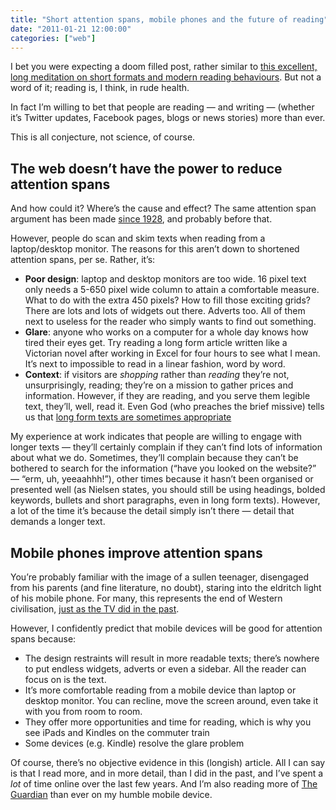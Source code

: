 ```yaml
---
title: "Short attention spans, mobile phones and the future of reading"
date: "2011-01-21 12:00:00"
categories: ["web"]
---
```



I bet you were expecting a doom filled post, rather similar to [this excellent, long meditation on short formats and modern reading behaviours][1]. But not a word of it; reading is, I think, in rude health.

In fact I’m willing to bet that people are reading — and writing — (whether it’s Twitter updates, Facebook pages, blogs or news stories) more than ever.

This is all conjecture, not science, of course.

## The web doesn’t have the power to reduce attention spans

And how could it? Where’s the cause and effect? The same attention span argument has been made [since 1928][2], and probably before that.

However, people do scan and skim texts when reading from a laptop/desktop monitor. The reasons for this aren’t down to shortened attention spans, per se. Rather, it’s:

* **Poor design**: laptop and desktop monitors are too wide. 16 pixel text only needs a 5-650 pixel wide column to attain a comfortable measure. What to do with the extra 450 pixels? How to fill those exciting grids? There are lots and lots of widgets out there. Adverts too. All of them next to useless for the reader who simply wants to find out something.
* **Glare**: anyone who works on a computer for a whole day knows how tired their eyes get. Try reading a long form article written like a Victorian novel after working in Excel for four hours to see what I mean. It’s next to impossible to read in a linear fashion, word by word.
* **Context**: if visitors are *shopping* rather than *reading* they’re not, unsurprisingly, reading; they’re on a mission to gather prices and information. However, if they are reading, and you serve them legible text, they’ll, well, read it. Even God (who preaches the brief missive) tells us that [long form texts are sometimes appropriate][3]

My experience at work indicates that people are willing to engage with longer texts — they’ll certainly complain if they can’t find lots of information about what we do. Sometimes, they’ll complain because they can’t be bothered to search for the information (“have you looked on the website?” — “erm, uh, yeeaahhh!”), other times because it hasn’t been organised or presented well (as Nielsen states, you should still be using headings, bolded keywords, bullets and short paragraphs, even in long form texts). However, a lot of the time it’s because the detail simply isn’t there — detail that demands a longer text.

## Mobile phones improve attention spans

You’re probably familiar with the image of a sullen teenager, disengaged from his parents (and fine literature, no doubt), staring into the eldritch light of his mobile phone. For many, this represents the end of Western civilisation, [just as the TV did in the past][4].

However, I confidently predict that mobile devices will be good for attention spans because:

* The design restraints will result in more readable texts; there’s nowhere to put endless widgets, adverts or even a sidebar. All the reader can focus on is the text.
* It’s more comfortable reading from a mobile device than laptop or desktop monitor. You can recline, move the screen around, even take it with you from room to room.
* They offer more opportunities and time for reading, which is why you see iPads and Kindles on the commuter train
* Some devices (e.g. Kindle) resolve the glare problem

Of course, there’s no objective evidence in this (longish) article. All I can say is that I read more, and in more detail, than I did in the past, and I’ve spent a *lot* of time online over the last few years. And I’m also reading more of [The Guardian][5] than ever on my humble mobile device.

 [1]: https://idratherbewriting.com/2011/01/21/contemporary-reading-behaviors-favor-short-formats/
 [2]: https://en.wikipedia.org/wiki/History_of_television#Television_sets
 [3]: https://www.useit.com/alertbox/articles-not-blogs.html
 [4]: https://www.poemhunter.com/poem/television/
 [5]: https://m.guardian.co.uk/
